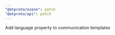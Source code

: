 ```yaml
---
"@atproto/ozone": patch
"@atproto/api": patch
---
```


Add language property to communication templates
